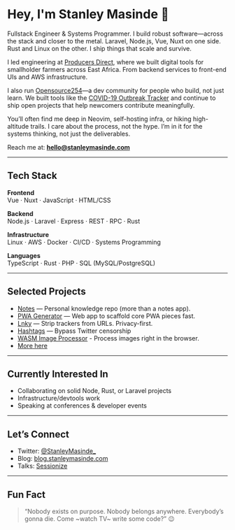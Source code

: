 # Hey, I'm Stanley Masinde 👋

Fullstack Engineer & Systems Programmer. I build robust software—across the stack and closer to the metal. Laravel, Node.js, Vue, Nuxt on one side. Rust and Linux on the other. I ship things that scale and survive.

I led engineering at [Producers Direct](https://producersdirect.org/farm-direct/), where we built digital tools for smallholder farmers across East Africa. From backend services to front-end UIs and AWS infrastructure.

I also run [Opensource254](https://github.com/opensource254)—a dev community for people who build, not just learn. We built tools like the [COVID-19 Outbreak Tracker](https://github.com/opensource254/Covid-19-web) and continue to ship open projects that help newcomers contribute meaningfully.

You’ll often find me deep in Neovim, self-hosting infra, or hiking high-altitude trails. I care about the process, not the hype. I’m in it for the systems thinking, not just the deliverables.

Reach me at: **<hello@stanleymasinde.com>**

---

## Tech Stack

**Frontend**  
Vue · Nuxt · JavaScript · HTML/CSS

**Backend**  
Node.js · Laravel · Express · REST · RPC · Rust

**Infrastructure**  
Linux · AWS · Docker · CI/CD · Systems Programming

**Languages**  
TypeScript · Rust · PHP · SQL (MySQL/PostgreSQL)

---

## Selected Projects

- [Notes](https://github.com/stanleymasinde/notes) — Personal knowledge repo (more than a notes app).
- [PWA Generator](https://github.com/opensource254/pwa-generator) — Web app to scaffold core PWA pieces fast.
- [Lnky](https://github.com/stanleymasinde/Lnky) — Strip trackers from URLs. Privacy-first.
- [Hashtags](https://github.com/stanleymasinde/hashtags) — Bypass Twitter censorship
- [WASM Image Processor](https://github.com/StanleyMasinde/wasm-image-processor) - Process images right in the browser.
- [More here](https://oss.stanleymasinde.com)

---

## Currently Interested In

- Collaborating on solid Node, Rust, or Laravel projects  
- Infrastructure/devtools work  
- Speaking at conferences & developer events

---

## Let’s Connect

- Twitter: [@StanleyMasinde_](https://twitter.com/StanleyMasinde_)  
- Blog: [blog.stanleymasinde.com](https://blog.stanleymasinde.com)  
- Talks: [Sessionize](https://sessionize.com/stanleymasinde)

---

## Fun Fact

> “Nobody exists on purpose. Nobody belongs anywhere. Everybody’s gonna die. Come ~watch TV~ write some code?” 😉
